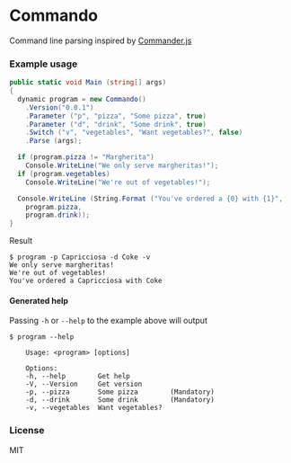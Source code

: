 # Commando
Command line parsing inspired by [Commander.js](https://github.com/tj/commander.js)

### Example usage
```csharp
public static void Main (string[] args)
{
  dynamic program = new Commando()
    .Version("0.0.1")
    .Parameter ("p", "pizza", "Some pizza", true)
    .Parameter ("d", "drink", "Some drink", true)
    .Switch ("v", "vegetables", "Want vegetables?", false)
    .Parse (args);

  if (program.pizza != "Margherita")
    Console.WriteLine("We only serve margheritas!");
  if (program.vegetables)
    Console.WriteLine("We're out of vegetables!");

  Console.WriteLine (String.Format ("You've ordered a {0} with {1}",
    program.pizza,
    program.drink));
}
```
Result
```
$ program -p Capricciosa -d Coke -v
We only serve margheritas!
We're out of vegetables!
You've ordered a Capricciosa with Coke
```

#### Generated help
Passing `-h` or `--help` to the example above will output
```
$ program --help

	Usage: <program> [options]

	Options:
	-h, --help        Get help          
	-V, --Version     Get version       
	-p, --pizza       Some pizza        (Mandatory)
	-d, --drink       Some drink        (Mandatory)
	-v, --vegetables  Want vegetables?  

```

### License
MIT

